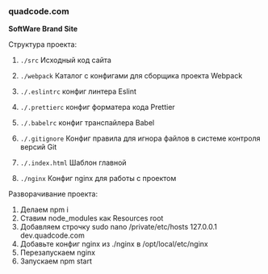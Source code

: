 ### quadcode.com

**SoftWare Brand Site**

Структура проекта:

1) `./src`
    Исходный код сайта

2) `./webpack`
    Каталог с конфигами для сборщика проекта Webpack

3) `./.eslintrc`
    конфиг линтера Eslint

4) `./.prettierc`
    конфиг форматера кода Prettier

5) `./.babelrc`
    конфиг транспайлера Babel

6) `./.gitignore`
    Конфиг правила для игнора файлов в системе контроля версий Git

7) `./.index.html`
    Шаблон главной

8) `./nginx`
    Конфиг nginx для работы с проектом

Разворачивание проекта:

1) Делаем npm i
2) Ставим node_modules как Resources root
3) Добавляем строчку sudo nano /private/etc/hosts
127.0.0.1 dev.quadcode.com
4) Добавьте конфиг nginx из ./nginx в /opt/local/etc/nginx
5) Перезапускаем nginx
6) Запускаем npm start
